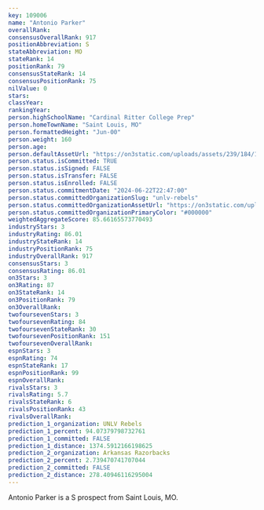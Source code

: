 ```yaml
---
key: 109006
name: "Antonio Parker"
overallRank: 
consensusOverallRank: 917
positionAbbreviation: S
stateAbbreviation: MO
stateRank: 14
positionRank: 79
consensusStateRank: 14
consensusPositionRank: 75
nilValue: 0
stars: 
classYear: 
rankingYear: 
person.highSchoolName: "Cardinal Ritter College Prep"
person.homeTownName: "Saint Louis, MO"
person.formattedHeight: "Jun-00"
person.weight: 160
person.age: 
person.defaultAssetUrl: "https://on3static.com/uploads/assets/239/184/184239.jpg"
person.status.isCommitted: TRUE
person.status.isSigned: FALSE
person.status.isTransfer: FALSE
person.status.isEnrolled: FALSE
person.status.commitmentDate: "2024-06-22T22:47:00"
person.status.committedOrganizationSlug: "unlv-rebels"
person.status.committedOrganizationAssetUrl: "https://on3static.com/uploads/assets/191/154/154191.svg"
person.status.committedOrganizationPrimaryColor: "#000000"
weightedAggregateScore: 85.66165573770493
industryStars: 3
industryRating: 86.01
industryStateRank: 14
industryPositionRank: 75
industryOverallRank: 917
consensusStars: 3
consensusRating: 86.01
on3Stars: 3
on3Rating: 87
on3StateRank: 14
on3PositionRank: 79
on3OverallRank: 
twofoursevenStars: 3
twofoursevenRating: 84
twofoursevenStateRank: 30
twofoursevenPositionRank: 151
twofoursevenOverallRank: 
espnStars: 3
espnRating: 74
espnStateRank: 17
espnPositionRank: 99
espnOverallRank: 
rivalsStars: 3
rivalsRating: 5.7
rivalsStateRank: 6
rivalsPositionRank: 43
rivalsOverallRank: 
prediction_1_organization: UNLV Rebels
prediction_1_percent: 94.07379798732761
prediction_1_committed: FALSE
prediction_1_distance: 1374.5912166198625
prediction_2_organization: Arkansas Razorbacks
prediction_2_percent: 2.739470741707044
prediction_2_committed: FALSE
prediction_2_distance: 278.40946116295004
---
```

Antonio Parker is a S prospect from Saint Louis, MO.